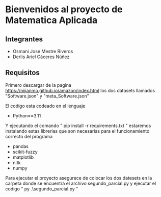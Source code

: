 # Bienvenidos al proyecto de Matematica Aplicada

## Integrantes

 - Osmani Jose Mestre Riveros
 - Derlis Ariel Cáceres Núñez


## Requisitos

Primero descargar de la pagina https://nijianmo.github.io/amazon/index.html los dos datasets llamados "Software.json" y "meta_Software.json"

El codigo esta codeado en el lenguaje

 - Python==3.11


Y ejecutando el comando  " pip install -r requirements.txt " estaremos instalando estas librerias
que son necesarias para el funcionamiento correcto del programa

 - pandas
 - scikit-fuzzy
 - matplotlib
 - nltk
 - numpy

Para ejecutar el proyecto asegurece de colocar los dos datesets en la carpeta donde se encuentra el archivo segundo_parcial.py y ejecutar el codigo
" py .\segundo_parcial.py "
